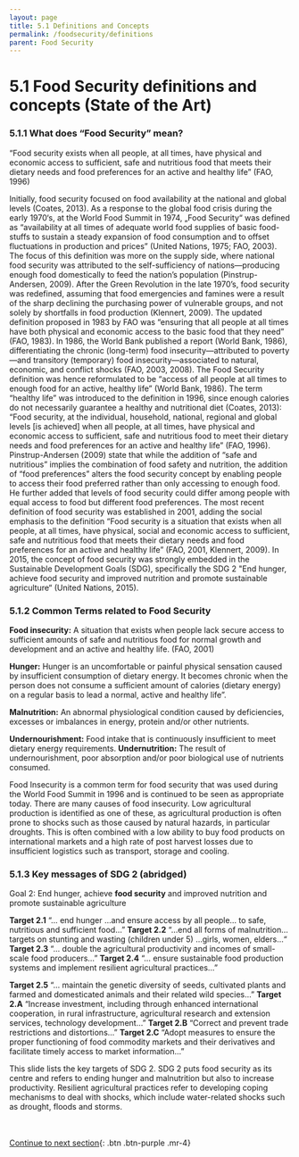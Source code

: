 ```yaml
---
layout: page
title: 5.1 Definitions and Concepts
permalink: /foodsecurity/definitions
parent: Food Security
---
```

# 5.1 Food Security definitions and concepts (State of the Art)

### 5.1.1 **What does “Food Security” mean?**

“Food security exists when all people, at all times, have physical and economic access to sufficient, safe and nutritious food that meets their dietary needs and food preferences for an active and healthy life” (FAO, 1996)

Initially, food security focused on food availability at the national and global levels (Coates, 2013). As a response to the global food crisis during the early 1970‘s, at the World Food Summit in 1974, „Food Security“ was defined as “availability at all times of adequate world food supplies of basic food-stuffs to sustain a steady expansion of food consumption and to offset fluctuations in production and prices” (United Nations, 1975; FAO, 2003). The focus of this definition was more on the supply side, where national food security was attributed to the self-sufficiency of nations—producing enough food domestically to feed the nation’s population (Pinstrup-Andersen, 2009).
After the Green Revolution in the late 1970’s, food security was redefined, assuming that food emergencies and famines were a result of the sharp declining the purchasing power of vulnerable groups, and not solely by shortfalls in food production (Klennert, 2009). The updated definition proposed in 1983 by FAO was “ensuring that all people at all times have both physical and economic access to the basic food that they need” (FAO, 1983).
In 1986, the World Bank published a report (World Bank, 1986), differentiating the chronic (long-term) food insecurity—attributed to poverty—and transitory (temporary) food insecurity—associated to natural, economic, and conflict shocks (FAO, 2003, 2008). The Food Security definition was hence reformulated to be “access of all people at all times to enough food for an active, healthy life” (World Bank, 1986).
The term “healthy life” was introduced to the definition in 1996, since enough calories do not necessarily guarantee a healthy and nutritional diet (Coates, 2013): “Food security, at the individual, household, national, regional and global levels [is achieved] when all people, at all times, have physical and economic access to sufficient, safe and nutritious food to meet their dietary needs and food preferences for an active and healthy life” (FAO, 1996).
Pinstrup-Andersen (2009) state that while the addition of “safe and nutritious” implies the combination of food safety and nutrition, the addition of “food preferences” alters the food security concept by enabling people to access their food preferred rather than only accessing to enough food. He further added that levels of food security could differ among people with equal access to food but different food preferences.
The most recent definition of food security was established in 2001, adding the social emphasis to the definition “Food security is a situation that exists when all people, at all times, have physical, social and economic access to sufficient, safe and nutritious food that meets their dietary needs and food preferences for an active and healthy life” (FAO, 2001, Klennert, 2009).
In 2015, the concept of food security was strongly embedded in the Sustainable Development Goals (SDG), specifically the SDG 2 "End hunger, achieve food security and improved nutrition and promote sustainable agriculture“ (United Nations, 2015).


### 5.1.2 **Common Terms related to Food Security**

**Food insecurity:**
A situation that exists when people lack secure access to sufficient amounts of safe and nutritious food for normal growth and development and an active and healthy life. (FAO, 2001)

**Hunger:**
Hunger is an uncomfortable or painful physical sensation caused by insufficient consumption of dietary energy. It becomes chronic when the person does not consume a sufficient amount of calories (dietary energy) on a regular basis to lead a normal, active and healthy life”.

**Malnutrition:**
An abnormal physiological condition caused by deficiencies, excesses or imbalances in energy, protein and/or other nutrients.

**Undernourishment:**
Food intake that is continuously insufficient to meet dietary energy requirements.
**Undernutrition:**
The result of undernourishment, poor absorption and/or poor biological use of nutrients consumed.

Food Insecurity  is a common term for food security that was used during the World Food Summit in 1996 and is continued to be seen as appropriate today. There are many causes of food insecurity. Low agricultural production is identified as one of these, as agricultural production is often prone to shocks such as those caused by natural hazards, in particular droughts. This is often combined with a low ability to buy food products on international markets and a high rate of post harvest losses due to insufficient logistics such as transport, storage and cooling.

### 5.1.3 **Key messages of SDG 2 (abridged)**

Goal 2: End hunger, achieve **food security** and improved nutrition and promote sustainable agriculture

**Target 2.1**
“… end hunger …and ensure access by all people… to safe, nutritious and sufficient food…”
**Target 2.2**
“…end all forms of malnutrition…targets on stunting and wasting (children under 5) …girls, women, elders…“
**Target 2.3**
“… double the agricultural productivity and incomes of small-scale food producers…”
**Target 2.4**
“… ensure sustainable food production systems and implement resilient agricultural practices…”

**Target 2.5**
“… maintain the genetic diversity of seeds, cultivated plants and farmed and domesticated animals and their related wild species…”
**Target 2.A**
“Increase investment, including through enhanced international cooperation, in rural infrastructure, agricultural research and extension services, technology development…”
**Target 2.B**
“Correct and prevent trade restrictions and distortions…”
**Target 2.C**
“Adopt measures to ensure the proper functioning of food commodity markets and their derivatives and facilitate timely access to market information…”

This slide lists the key targets of SDG 2. SDG 2 puts food security as its centre and refers to ending hunger and malnutrition but also to increase productivity. Resilient agricultural practices refer to developing coping mechanisms to deal with shocks, which include water-related shocks such as drought, floods and storms.


<br/> <br/>
[Continue to next section](https://waterbender231.github.io/wef-nexus-online-course/foodsecurity/challenges){: .btn .btn-purple .mr-4}